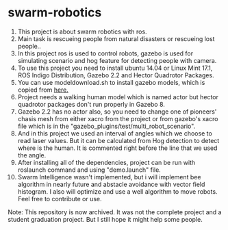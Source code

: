 # swarm-robotics
1. This project is about swarm robotics with ros.
2. Main task is rescueing people from natural disasters or rescueing lost people.. 
3. In this project ros is used to control robots, gazebo is used for simulating scenario and hog feature for detecting people with camera. 
4. To use this project you need to install ubuntu 14.04 or Linux Mint 17.1, ROS Indigo Distribution, Gazebo 2.2 and Hector Quadrotor Packages.
5. You can use modeldownload.sh to install gazebo models, which is copied from [here.](http://machineawakening.blogspot.com.tr/2015/05/how-to-download-all-gazebo-models.html)
6. Project needs a walking human model which is named actor but hector quadrotor packages don't run properly in Gazebo 8.
7. Gazebo 2.2 has no actor also, so you need to change one of pioneers' chasis mesh from either xacro from the project or from gazebo's xacro file which is in the "gazebo_plugins/test/multi_robot_scenario".
8. And in this project we used an interval of angles which we choose to read laser values. But it can be calculated from Hog detection to detect where is the human. It is commented right before the line that we used the angle.
9. After installing all of the dependencies, project can be run with roslaunch command and using "demo.launch" file.
10. Swarm Intelligence wasn't implemented, but i will implement bee algorithm in nearly future and abstacle avoidance with vector field histogram. I also will optimize and use a well algorithm to move robots. Feel free to contribute or use. 


Note: This repository is now archived. It was not the complete project and a student graduation project. But I still hope it might help some people.
